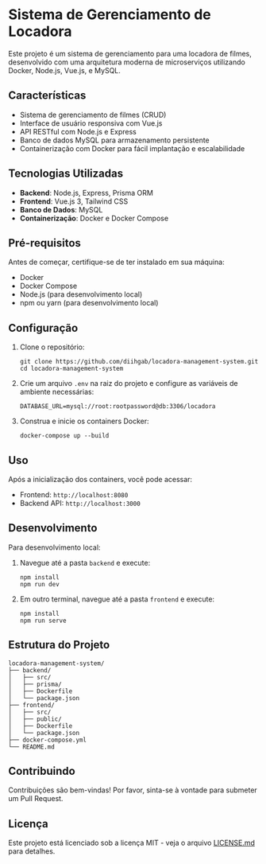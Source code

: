 # Sistema de Gerenciamento de Locadora

Este projeto é um sistema de gerenciamento para uma locadora de filmes, desenvolvido com uma arquitetura moderna de microserviços utilizando Docker, Node.js, Vue.js, e MySQL.

## Características

- Sistema de gerenciamento de filmes (CRUD)
- Interface de usuário responsiva com Vue.js
- API RESTful com Node.js e Express
- Banco de dados MySQL para armazenamento persistente
- Containerização com Docker para fácil implantação e escalabilidade

## Tecnologias Utilizadas

- **Backend**: Node.js, Express, Prisma ORM
- **Frontend**: Vue.js 3, Tailwind CSS
- **Banco de Dados**: MySQL
- **Containerização**: Docker e Docker Compose

## Pré-requisitos

Antes de começar, certifique-se de ter instalado em sua máquina:

- Docker
- Docker Compose
- Node.js (para desenvolvimento local)
- npm ou yarn (para desenvolvimento local)

## Configuração

1. Clone o repositório:
   ```
   git clone https://github.com/diihgab/locadora-management-system.git
   cd locadora-management-system
   ```

2. Crie um arquivo `.env` na raiz do projeto e configure as variáveis de ambiente necessárias:
   ```
   DATABASE_URL=mysql://root:rootpassword@db:3306/locadora
   ```

3. Construa e inicie os containers Docker:
   ```
   docker-compose up --build
   ```

## Uso

Após a inicialização dos containers, você pode acessar:

- Frontend: `http://localhost:8080`
- Backend API: `http://localhost:3000`

## Desenvolvimento

Para desenvolvimento local:

1. Navegue até a pasta `backend` e execute:
   ```
   npm install
   npm run dev
   ```

2. Em outro terminal, navegue até a pasta `frontend` e execute:
   ```
   npm install
   npm run serve
   ```

## Estrutura do Projeto

```
locadora-management-system/
├── backend/
│   ├── src/
│   ├── prisma/
│   ├── Dockerfile
│   └── package.json
├── frontend/
│   ├── src/
│   ├── public/
│   ├── Dockerfile
│   └── package.json
├── docker-compose.yml
└── README.md
```

## Contribuindo

Contribuições são bem-vindas! Por favor, sinta-se à vontade para submeter um Pull Request.

## Licença

Este projeto está licenciado sob a licença MIT - veja o arquivo [LICENSE.md](LICENSE.md) para detalhes.